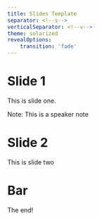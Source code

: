 ```yaml
---
title: Slides Template
separator: <!--s-->
verticalSeparator: <!--v-->
theme: solarized
revealOptions:
    transition: 'fade'
---
```

# Slide 1

This is slide one.

Note: This is a speaker note

<!--s-->

# Slide 2

This is slide two

<!--v-->

# Bar

The end!
